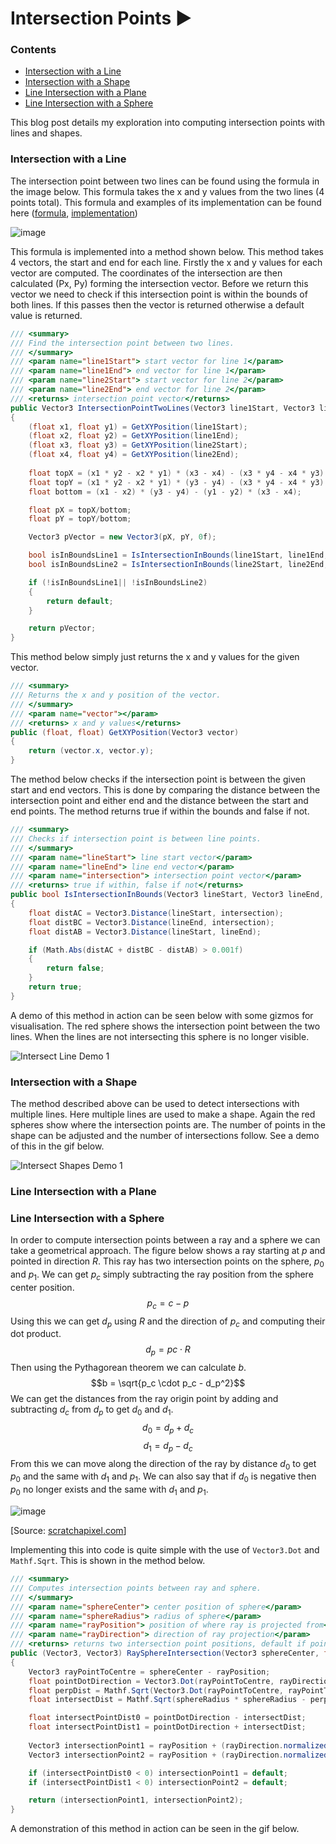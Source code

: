 # Intersection Points ▶️

### Contents
 - [Intersection with a Line](#intersection-with-a-line)
 - [Intersection with a Shape](#intersection-with-a-shape)
 - [Line Intersection with a Plane](#line-intersection-with-a-plane)
 - [Line Intersection with a Sphere](#line-intersection-with-a-sphere)

This blog post details my exploration into computing intersection points with lines and shapes.

### Intersection with a Line

The intersection point between two lines can be found using the formula in the image below. This formula takes the x and y values from the two lines (4 points total). This formula and examples of its implementation can be found here ([formula](https://dirask.com/posts/JavaScript-calculate-intersection-point-of-two-lines-for-given-4-points-VjvnAj), [implementation](https://www.habrador.com/tutorials/math/5-line-line-intersection/))

![image](https://github.com/markom9822/markom9822.github.io/assets/96113848/d756c9b0-a75b-40e4-ac7b-8bd81ae94c3c)

This formula is implemented into a method shown below. This method takes 4 vectors, the start and end for each line. Firstly the x and y values for each vector are computed. The coordinates of the intersection are then calculated (Px, Py) forming the intersection vector. Before we return this vector we need to check if this intersection point is within the bounds of both lines. If this passes then the vector is returned otherwise a default value is returned.

```cs
/// <summary>
/// Find the intersection point between two lines.
/// </summary>
/// <param name="line1Start"> start vector for line 1</param>
/// <param name="line1End"> end vector for line 1</param>
/// <param name="line2Start"> start vector for line 2</param>
/// <param name="line2End"> end vector for line 2</param>
/// <returns> intersection point vector</returns>
public Vector3 IntersectionPointTwoLines(Vector3 line1Start, Vector3 line1End, Vector3 line2Start, Vector3 line2End)
{
    (float x1, float y1) = GetXYPosition(line1Start);
    (float x2, float y2) = GetXYPosition(line1End);
    (float x3, float y3) = GetXYPosition(line2Start);
    (float x4, float y4) = GetXYPosition(line2End);
        
    float topX = (x1 * y2 - x2 * y1) * (x3 - x4) - (x3 * y4 - x4 * y3) * (x1 - x2);
    float topY = (x1 * y2 - x2 * y1) * (y3 - y4) - (x3 * y4 - x4 * y3) * (y1 - y2);
    float bottom = (x1 - x2) * (y3 - y4) - (y1 - y2) * (x3 - x4);

    float pX = topX/bottom;
    float pY = topY/bottom;

    Vector3 pVector = new Vector3(pX, pY, 0f);

    bool isInBoundsLine1 = IsIntersectionInBounds(line1Start, line1End, pVector);
    bool isInBoundsLine2 = IsIntersectionInBounds(line2Start, line2End, pVector);

    if (!isInBoundsLine1|| !isInBoundsLine2)
    {
        return default;
    }

    return pVector;
}
```

This method below simply just returns the x and y values for the given vector.

```cs
/// <summary>
/// Returns the x and y position of the vector.
/// </summary>
/// <param name="vector"></param>
/// <returns> x and y values</returns>
public (float, float) GetXYPosition(Vector3 vector)
{
    return (vector.x, vector.y);
}
```

The method below checks if the intersection point is between the given start and end vectors. This is done by comparing the distance between the intersection point and either end and the distance between the start and end points. The method returns true if within the bounds and false if not.

```cs
/// <summary>
/// Checks if intersection point is between line points.
/// </summary>
/// <param name="lineStart"> line start vector</param>
/// <param name="lineEnd"> line end vector</param>
/// <param name="intersection"> intersection point vector</param>
/// <returns> true if within, false if not</returns>
public bool IsIntersectionInBounds(Vector3 lineStart, Vector3 lineEnd, Vector3 intersection)
{
    float distAC = Vector3.Distance(lineStart, intersection);
    float distBC = Vector3.Distance(lineEnd, intersection);
    float distAB = Vector3.Distance(lineStart, lineEnd);

    if (Math.Abs(distAC + distBC - distAB) > 0.001f)
    {
        return false;
    }
    return true;
}
```

A demo of this method in action can be seen below with some gizmos for visualisation. The red sphere shows the intersection point between the two lines. When the lines are not intersecting this sphere is no longer visible.

![Intersect Line Demo 1](https://github.com/markom9822/markom9822.github.io/assets/96113848/1369a8d7-2bde-4bc7-86d8-7da73acf3712)

### Intersection with a Shape

The method described above can be used to detect intersections with multiple lines. Here multiple lines are used to make a shape. Again the red spheres show where the intersection points are. The number of points in the shape can be adjusted and the number of intersections follow. See a demo of this in the gif below.

![Intersect Shapes Demo 1](https://github.com/markom9822/markom9822.github.io/assets/96113848/f0c7332a-2ca1-4f94-a42b-2a809fe5f213)

### Line Intersection with a Plane



### Line Intersection with a Sphere

In order to compute intersection points between a ray and a sphere we can take a geometrical approach. The figure below shows a ray starting at $p$ and pointed in direction $R$. This ray has two intersection points on the sphere, $p_0$ and $p_1$.
We can get $p_c$ simply subtracting the ray position from the sphere center position.
$$p_c = c - p$$
Using this we can get $d_p$ using $R$ and the direction of $p_c$ and computing their dot product.
$$d_p = pc \cdot R$$
Then using the Pythagorean theorem we can calculate $b$.
$$b = \sqrt{p_c \cdot p_c - d_p^2}$$
We can get the distances from the ray origin point by adding and subtracting $d_c$ from $d_p$ to get $d_0$ and $d_1$.
$$d_0 = d_p + d_c$$
$$d_1 = d_p - d_c$$
From this we can move along the direction of the ray by distance $d_0$ to get $p_0$ and the same with $d_1$ and $p_1$.
We can also say that if $d_0$ is negative then $p_0$ no longer exists and the same with $d_1$ and $p_1$.

![image](https://github.com/markom9822/markom9822.github.io/assets/96113848/ec5ac356-336b-45f5-bfca-72b918b353e7)

[Source: [scratchapixel.com](https://en.wikipedia.org/wiki/B%C3%A9zier_curve)]

Implementing this into code is quite simple with the use of `Vector3.Dot` and `Mathf.Sqrt`. This is shown in the method below.

```cs
/// <summary>
/// Computes intersection points between ray and sphere.
/// </summary>
/// <param name="sphereCenter"> center position of sphere</param>
/// <param name="sphereRadius"> radius of sphere</param>
/// <param name="rayPosition"> position of where ray is projected from</param>
/// <param name="rayDirection"> direction of ray projection</param>
/// <returns> returns two intersection point positions, default if point does not exist</returns>
public (Vector3, Vector3) RaySphereIntersection(Vector3 sphereCenter, float sphereRadius, Vector3 rayPosition, Vector3 rayDirection)
{
    Vector3 rayPointToCentre = sphereCenter - rayPosition;
    float pointDotDirection = Vector3.Dot(rayPointToCentre, rayDirection);
    float perpDist = Mathf.Sqrt(Vector3.Dot(rayPointToCentre, rayPointToCentre) - pointDotDirection * pointDotDirection);
    float intersectDist = Mathf.Sqrt(sphereRadius * sphereRadius - perpDist * perpDist);

    float intersectPointDist0 = pointDotDirection - intersectDist;
    float intersectPointDist1 = pointDotDirection + intersectDist;
        
    Vector3 intersectionPoint1 = rayPosition + (rayDirection.normalized * intersectPointDist0);
    Vector3 intersectionPoint2 = rayPosition + (rayDirection.normalized * intersectPointDist1);

    if (intersectPointDist0 < 0) intersectionPoint1 = default;
    if (intersectPointDist1 < 0) intersectionPoint2 = default;

    return (intersectionPoint1, intersectionPoint2);
}
```

A demonstration of this method in action can be seen in the gif below.

